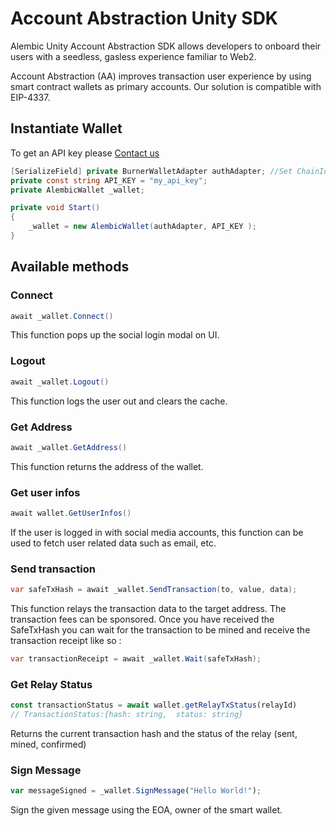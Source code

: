 # Account Abstraction Unity SDK

Alembic Unity Account Abstraction SDK allows developers to onboard their users with a seedless, gasless experience familiar to Web2.

Account Abstraction (AA) improves transaction user experience by using smart contract wallets as primary accounts.
Our solution is compatible with EIP-4337.

## Instantiate Wallet

To get an API key please [Contact us](https://alembic.tech/)

```C#
[SerializeField] private BurnerWalletAdapter authAdapter; //Set ChainId in inspector
private const string API_KEY = "my_api_key"; 
private AlembicWallet _wallet;

private void Start()
{
    _wallet = new AlembicWallet(authAdapter, API_KEY );
}
```

## Available methods

### Connect

```C#
await _wallet.Connect()
```

This function pops up the social login modal on UI.

### Logout

```C#
await _wallet.Logout()
```

This function logs the user out and clears the cache.

### Get Address

```C#
await _wallet.GetAddress()
```

This function returns the address of the wallet.

### Get user infos

```C#
await wallet.GetUserInfos()
```

If the user is logged in with social media accounts, this function can be used to fetch user related data such as email, etc.

### Send transaction

```C#
var safeTxHash = await _wallet.SendTransaction(to, value, data);
```

This function relays the transaction data to the target address. The transaction fees can be sponsored.
Once you have received the SafeTxHash you can wait for the transaction to be mined and receive the transaction receipt like so :

```C#
var transactionReceipt = await _wallet.Wait(safeTxHash);
```

### Get Relay Status

```javascript
const transactionStatus = await wallet.getRelayTxStatus(relayId)
// TransactionStatus:{hash: string,  status: string}
```

Returns the current transaction hash and the status of the relay (sent, mined, confirmed)

### Sign Message

```javascript
var messageSigned = _wallet.SignMessage("Hello World!");
```

Sign the given message using the EOA, owner of the smart wallet.
